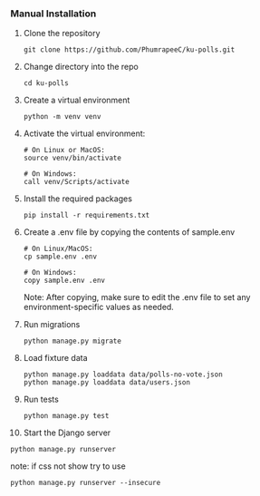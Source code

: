 ### Manual Installation
1. Clone the repository
   ```
   git clone https://github.com/PhumrapeeC/ku-polls.git
   ```
2. Change directory into the repo
   ```
   cd ku-polls
   ```
3. Create a virtual environment
   ```
   python -m venv venv
   ```
4. Activate the virtual environment:
   ```
   # On Linux or MacOS:
   source venv/bin/activate
   
   # On Windows:
   call venv/Scripts/activate
   ```
5. Install the required packages
   ```
   pip install -r requirements.txt
   ```
6. Create a .env file by copying the contents of sample.env
   
   ```
   # On Linux/MacOS:
   cp sample.env .env

   # On Windows:
   copy sample.env .env
   ```
   Note: After copying, make sure to edit the .env file to set any environment-specific values as needed.
7. Run migrations
   ```
   python manage.py migrate
   ```
8. Load fixture data
   ```
   python manage.py loaddata data/polls-no-vote.json 
   python manage.py loaddata data/users.json
   ```
9. Run tests
   ```
   python manage.py test
   ```
10. Start the Django server
   ```
   python manage.py runserver
   ```
note: if css not show try to use 
```terminal
python manage.py runserver --insecure
```

